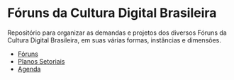 # Fóruns da Cultura Digital Brasileira

Repositório para organizar as demandas e projetos dos diversos Fóruns da Cultura Digital Brasileira, em suas várias formas, instâncias e dimensões.

 * [Fóruns](Foruns/MapaDosForuns.md)
 * [Planos Setoriais](PlanosSetoriais/MapaDosPlanos.md)
 * [Agenda](Foruns/Agenda.md)

